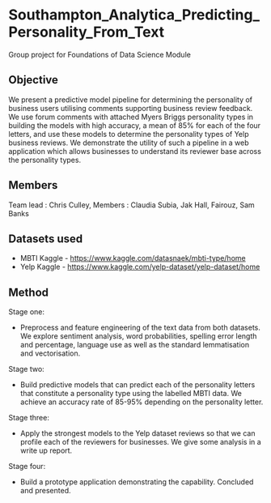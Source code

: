 # Southampton_Analytica_Predicting_Personality_From_Text

Group project for Foundations of Data Science Module 

## Objective 

We present a predictive model pipeline for determining the personality of business users utilising  comments supporting business review feedback. We use forum comments with attached Myers Briggs personality types in building the models with high accuracy, a mean of 85\% for each of the four letters, and use these models to determine the personality types of Yelp business reviews. We demonstrate the utility of such a pipeline in a web application which allows businesses to understand its reviewer base across the personality types.   

## Members 

Team lead : Chris Culley, Members : Claudia Subia, Jak Hall, Fairouz, Sam Banks 

## Datasets used
* MBTI Kaggle  - https://www.kaggle.com/datasnaek/mbti-type/home
* Yelp Kaggle - https://www.kaggle.com/yelp-dataset/yelp-dataset/home

## Method

Stage one: 

* Preprocess and feature engineering of the text data from both datasets. We explore sentiment analysis, word probabilities, spelling error length and percentage, language use as well as the standard lemmatisation and vectorisation. 

Stage two: 

* Build predictive models that can predict each of the personality letters that constitute a personality type using the labelled MBTI data. We achieve an accuracy rate of 85-95% depending on the personality letter. 

Stage three:

* Apply the strongest models to the Yelp dataset reviews so that we can profile each of the reviewers for businesses. We give some analysis in a write up report. 

Stage four: 

* Build a prototype application demonstrating the capability. Concluded and presented. 


